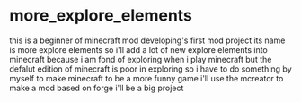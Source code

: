 # more_explore_elements
this is a beginner of minecraft mod developing's first mod project
its name is more explore elements
so i'll add a lot of new explore elements into minecraft because i am fond of exploring when i play minecraft
but the defalut edition of minecraft is poor in exploring
so i have to do something by myself to make minecraft to be a more funny game
i'll use the mcreator to make a mod based on forge
i'll be a big project

